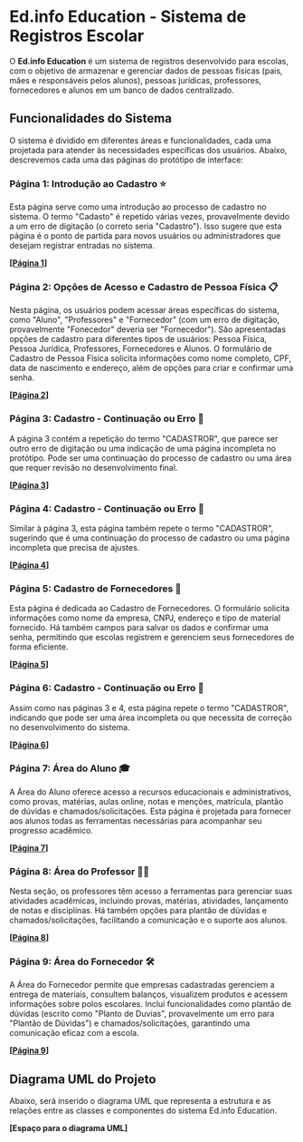 # Ed.info Education - Sistema de Registros Escolar

O **Ed.info Education** é um sistema de registros desenvolvido para escolas, com o objetivo de armazenar e gerenciar dados de pessoas físicas (pais, mães e responsáveis pelos alunos), pessoas jurídicas, professores, fornecedores e alunos em um banco de dados centralizado.

## Funcionalidades do Sistema

O sistema é dividido em diferentes áreas e funcionalidades, cada uma projetada para atender às necessidades específicas dos usuários. Abaixo, descrevemos cada uma das páginas do protótipo de interface:

### Página 1: Introdução ao Cadastro ⭐

Esta página serve como uma introdução ao processo de cadastro no sistema. O termo "Cadasto" é repetido várias vezes, provavelmente devido a um erro de digitação (o correto seria "Cadastro"). Isso sugere que esta página é o ponto de partida para novos usuários ou administradores que desejam registrar entradas no sistema.

**[[Página 1](https://www.figma.com/proto/GpqEZBilGfjG0hlztxELx1/Untitled?node-id=1-3&t=435tSrOLNs3kYEtw-1)]**

### Página 2: Opções de Acesso e Cadastro de Pessoa Física 📋

Nesta página, os usuários podem acessar áreas específicas do sistema, como "Aluno", "Professores" e "Fornecedor" (com um erro de digitação, provavelmente "Fonecedor" deveria ser "Fornecedor"). São apresentadas opções de cadastro para diferentes tipos de usuários: Pessoa Física, Pessoa Jurídica, Professores, Fornecedores e Alunos. O formulário de Cadastro de Pessoa Física solicita informações como nome completo, CPF, data de nascimento e endereço, além de opções para criar e confirmar uma senha.

**[[Página 2](https://www.figma.com/proto/GpqEZBilGfjG0hlztxELx1/Untitled?node-id=8-72&t=435tSrOLNs3kYEtw-1)]**

### Página 3: Cadastro - Continuação ou Erro 🚧

A página 3 contém a repetição do termo "CADASTROR", que parece ser outro erro de digitação ou uma indicação de uma página incompleta no protótipo. Pode ser uma continuação do processo de cadastro ou uma área que requer revisão no desenvolvimento final.

**[[Página 3](https://www.figma.com/proto/GpqEZBilGfjG0hlztxELx1/Untitled?node-id=8-119&t=435tSrOLNs3kYEtw-1)]**

### Página 4: Cadastro - Continuação ou Erro 🚧

Similar à página 3, esta página também repete o termo "CADASTROR", sugerindo que é uma continuação do processo de cadastro ou uma página incompleta que precisa de ajustes.

**[[Página 4](https://www.figma.com/proto/GpqEZBilGfjG0hlztxELx1/Untitled?node-id=12-169&t=435tSrOLNs3kYEtw-1)]**

### Página 5: Cadastro de Fornecedores 🏢

Esta página é dedicada ao Cadastro de Fornecedores. O formulário solicita informações como nome da empresa, CNPJ, endereço e tipo de material fornecido. Há também campos para salvar os dados e confirmar uma senha, permitindo que escolas registrem e gerenciem seus fornecedores de forma eficiente.

**[[Página 5](https://www.figma.com/proto/GpqEZBilGfjG0hlztxELx1/Untitled?node-id=12-213&t=435tSrOLNs3kYEtw-1)]**

### Página 6: Cadastro - Continuação ou Erro 🚧

Assim como nas páginas 3 e 4, esta página repete o termo "CADASTROR", indicando que pode ser uma área incompleta ou que necessita de correção no desenvolvimento do sistema.

**[[Página 6](https://www.figma.com/proto/GpqEZBilGfjG0hlztxELx1/Untitled?node-id=12-258&t=435tSrOLNs3kYEtw-1)]**

### Página 7: Área do Aluno 🎓

A Área do Aluno oferece acesso a recursos educacionais e administrativos, como provas, matérias, aulas online, notas e menções, matrícula, plantão de dúvidas e chamados/solicitações. Esta página é projetada para fornecer aos alunos todas as ferramentas necessárias para acompanhar seu progresso acadêmico.

**[[Página 7](https://www.figma.com/proto/GpqEZBilGfjG0hlztxELx1/Untitled?node-id=14-303&t=435tSrOLNs3kYEtw-1)]**

### Página 8: Área do Professor 👩‍🏫

Nesta seção, os professores têm acesso a ferramentas para gerenciar suas atividades acadêmicas, incluindo provas, matérias, atividades, lançamento de notas e disciplinas. Há também opções para plantão de dúvidas e chamados/solicitações, facilitando a comunicação e o suporte aos alunos.

**[[Página 8](https://www.figma.com/proto/GpqEZBilGfjG0hlztxELx1/Untitled?node-id=14-360&t=435tSrOLNs3kYEtw-1)]**

### Página 9: Área do Fornecedor 🛠️

A Área do Fornecedor permite que empresas cadastradas gerenciem a entrega de materiais, consultem balanços, visualizem produtos e acessem informações sobre polos escolares. Inclui funcionalidades como plantão de dúvidas (escrito como "Planto de Duvias", provavelmente um erro para "Plantão de Dúvidas") e chamados/solicitações, garantindo uma comunicação eficaz com a escola.

**[[Página 9](https://www.figma.com/proto/GpqEZBilGfjG0hlztxELx1/Untitled?node-id=14-386&t=435tSrOLNs3kYEtw-1)]**

## Diagrama UML do Projeto

Abaixo, será inserido o diagrama UML que representa a estrutura e as relações entre as classes e componentes do sistema Ed.info Education.

**[Espaço para o diagrama UML]**
